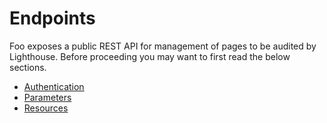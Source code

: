 # Endpoints

Foo exposes a public REST API for management of pages to be audited by Lighthouse. Before proceeding you may want to first read the below sections.

- [Authentication](./authentication.md)
- [Parameters](./parameters.md)
- [Resources](./resources.md)
